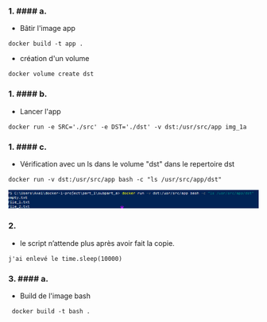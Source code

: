 ### 1. #### a.


- Bâtir l'image app 
```
docker build -t app .
```  

- création d'un volume
```
docker volume create dst
```

### 1. #### b.
   

- Lancer l'app
```
docker run -e SRC='./src' -e DST='./dst' -v dst:/usr/src/app img_1a
```
### 1. #### c. 
 


- Vérification avec un ls dans le volume "dst" dans le repertoire dst
```
docker run -v dst:/usr/src/app bash -c "ls /usr/src/app/dst"
```

![Alt text](image.png)

### 2.

- le script n’attende plus après avoir fait la copie.
```
j'ai enlevé le time.sleep(10000)
```

### 3. #### a.


- Build de l'image bash
```
 docker build -t bash .
 ```